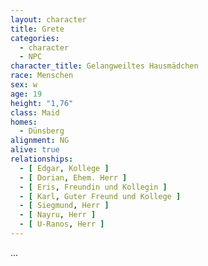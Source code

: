 ```yaml
---
layout: character
title: Grete
categories:
  - character
  - NPC
character_title: Gelangweiltes Hausmädchen
race: Menschen
sex: w
age: 19
height: "1,76"
class: Maid
homes:
  - Dünsberg
alignment: NG
alive: true
relationships:
  - [ Edgar, Kollege ]
  - [ Dorian, Ehem. Herr ]
  - [ Eris, Freundin und Kollegin ]
  - [ Karl, Guter Freund und Kollege ]
  - [ Siegmund, Herr ]
  - [ Nayru, Herr ]
  - [ U-Ranos, Herr ]
---
```


...